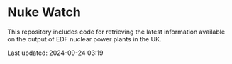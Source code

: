 # Nuke Watch

This repository includes code for retrieving the latest information available on the output of EDF nuclear power plants in the UK.

Last updated: 2024-09-24 03:19